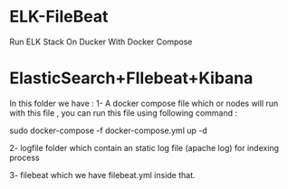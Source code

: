 # ELK-FileBeat
Run ELK Stack On Ducker With Docker Compose 

# ElasticSearch+FIlebeat+Kibana
In this folder we have : 
1- A docker compose file which or nodes will run with this file , you can run this file using following command : 

sudo docker-compose -f docker-compose.yml up -d

2- logfile folder which contain an static log file (apache log) for indexing process

3- filebeat which we have filebeat.yml inside that.
